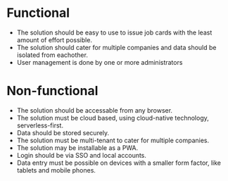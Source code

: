 # Functional
- The solution should be easy to use to issue job cards with the least amount of effort possible.
- The solution should cater for multiple companies and data should be isolated from eachother.
- User management is done by one or more administrators

# Non-functional
- The solution should be accessable from any browser.
- The solution must be cloud based, using cloud-native technology, serverless-first.
- Data should be stored securely.
- The solution must be multi-tenant to cater for multiple companies.
- The solution may be installable as a PWA.
- Login should be via SSO and local accounts.
- Data entry must be possible on devices with a smaller form factor, like tablets and mobile phones.